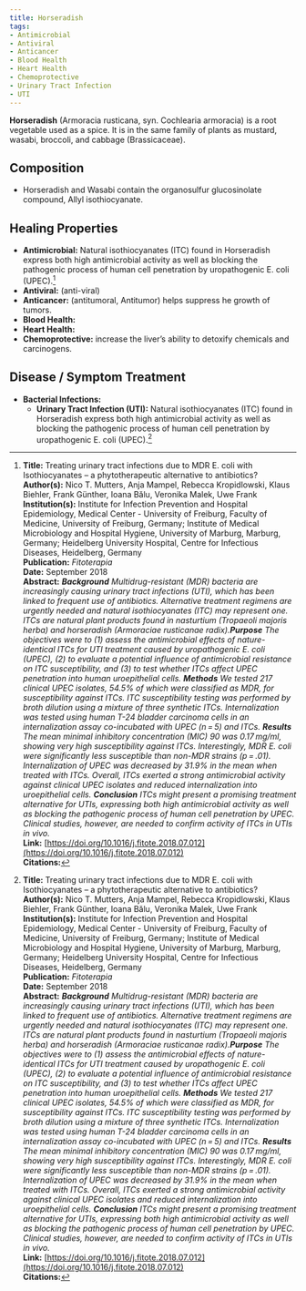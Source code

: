 ```yaml
---
title: Horseradish
tags:
- Antimicrobial
- Antiviral
- Anticancer
- Blood Health
- Heart Health
- Chemoprotective
- Urinary Tract Infection
- UTI
---
```

**Horseradish** (Armoracia rusticana, syn. Cochlearia armoracia) is a root vegetable used as a spice.  It is in the same family of plants as mustard, wasabi, broccoli, and cabbage (Brassicaceae).<!--more-->

## Composition
- Horseradish and Wasabi contain the organosulfur glucosinolate compound, Allyl isothiocyanate.

## Healing Properties
- **Antimicrobial:** Natural isothiocyanates (ITC) found in Horseradish express both high antimicrobial activity as well as blocking the pathogenic process of human cell penetration by uropathogenic E. coli (UPEC).[^1]
- **Antiviral:** (anti-viral)
- **Anticancer:** (antitumoral, Antitumor) helps suppress he growth of tumors.
- **Blood Health:**
- **Heart Health:**
- **Chemoprotective:** increase the liver’s ability to detoxify chemicals and carcinogens.

## Disease / Symptom Treatment
- **Bacterial Infections:**
    - **Urinary Tract Infection (UTI):** Natural isothiocyanates (ITC) found in Horseradish express both high antimicrobial activity as well as blocking the pathogenic process of human cell penetration by uropathogenic E. coli (UPEC).[^1]

[^1]: **Title:** Treating urinary tract infections due to MDR E. coli with Isothiocyanates – a phytotherapeutic alternative to antibiotics?<br>**Author(s):** Nico T. Mutters, Anja Mampel, Rebecca Kropidlowski, Klaus Biehler, Frank Günther, Ioana Bălu, Veronika Malek, Uwe Frank<br>**Institution(s):** Institute for Infection Prevention and Hospital Epidemiology, Medical Center - University of Freiburg, Faculty of Medicine, University of Freiburg, Germany; Institute of Medical Microbiology and Hospital Hygiene, University of Marburg, Marburg, Germany; Heidelberg University Hospital, Centre for Infectious Diseases, Heidelberg, Germany<br>**Publication:** <i>Fitoterapia</i><br>**Date:** September 2018<br>**Abstract:** <i>**Background** Multidrug-resistant (MDR) bacteria are increasingly causing urinary tract infections (UTI), which has been linked to frequent use of antibiotics. Alternative treatment regimens are urgently needed and natural isothiocyanates (ITC) may represent one. ITCs are natural plant products found in nasturtium (Tropaeoli majoris herba) and horseradish (Armoraciae rusticanae radix).**Purpose** The objectives were to (1) assess the antimicrobial effects of nature-identical ITCs for UTI treatment caused by uropathogenic E. coli (UPEC), (2) to evaluate a potential influence of antimicrobial resistance on ITC susceptibility, and (3) to test whether ITCs affect UPEC penetration into human uroepithelial cells. **Methods** We tested 217 clinical UPEC isolates, 54.5% of which were classified as MDR, for susceptibility against ITCs. ITC susceptibility testing was performed by broth dilution using a mixture of three synthetic ITCs. Internalization was tested using human T-24 bladder carcinoma cells in an internalization assay co-incubated with UPEC (n = 5) and ITCs. **Results** The mean minimal inhibitory concentration (MIC) 90 was 0.17 mg/ml, showing very high susceptibility against ITCs. Interestingly, MDR E. coli were significantly less susceptible than non-MDR strains (p = .01). Internalization of UPEC was decreased by 31.9% in the mean when treated with ITCs. Overall, ITCs exerted a strong antimicrobial activity against clinical UPEC isolates and reduced internalization into uroepithelial cells. **Conclusion** ITCs might present a promising treatment alternative for UTIs, expressing both high antimicrobial activity as well as blocking the pathogenic process of human cell penetration by UPEC. Clinical studies, however, are needed to confirm activity of ITCs in UTIs in vivo.</i><br>**Link:** [https://doi.org/10.1016/j.fitote.2018.07.012](https://doi.org/10.1016/j.fitote.2018.07.012)<br>**Citations:**   